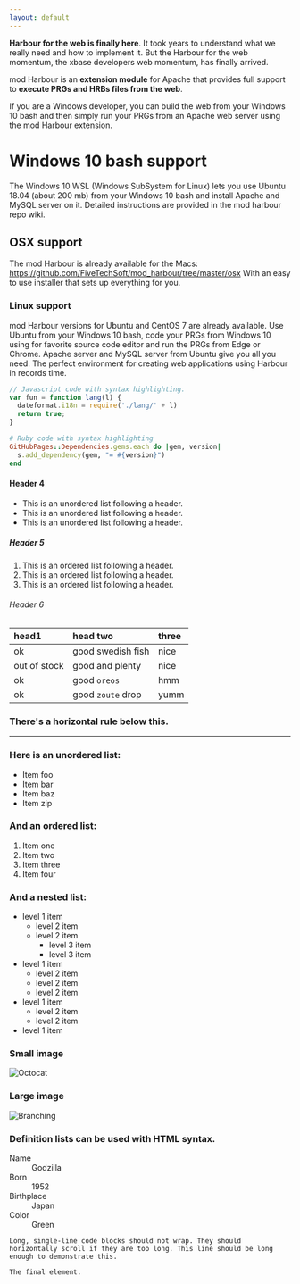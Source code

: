 ```yaml
---
layout: default
---
```


**Harbour for the web is finally here**. It took years to understand what we really need and how to implement it. But the Harbour for the web momentum, the xbase developers web momentum, has finally arrived.

mod Harbour is an **extension module** for Apache that provides full support to **execute PRGs and HRBs files from the web**.

If you are a Windows developer, you can build the web from your Windows 10 bash and then simply run your PRGs from an Apache web server using the mod Harbour extension.

# Windows 10 bash support

The Windows 10 WSL (Windows SubSystem for Linux) lets you use Ubuntu 18.04 (about 200 mb) from your Windows 10 bash and install Apache and MySQL server on it. Detailed instructions are provided in the mod harbour repo wiki.

## OSX support

The mod Harbour is already available for the Macs: https://github.com/FiveTechSoft/mod_harbour/tree/master/osx
With an easy to use installer that sets up everything for you.

### Linux support

mod Harbour versions for Ubuntu and CentOS 7 are already available. Use Ubuntu from your Windows 10 bash, code your PRGs from
Windows 10 using for favorite source code editor and run the PRGs from Edge or Chrome. Apache server and MySQL server from Ubuntu give you all you need. The perfect environment for creating web applications using Harbour in records time.

```js
// Javascript code with syntax highlighting.
var fun = function lang(l) {
  dateformat.i18n = require('./lang/' + l)
  return true;
}
```

```ruby
# Ruby code with syntax highlighting
GitHubPages::Dependencies.gems.each do |gem, version|
  s.add_dependency(gem, "= #{version}")
end
```

#### Header 4

*   This is an unordered list following a header.
*   This is an unordered list following a header.
*   This is an unordered list following a header.

##### Header 5

1.  This is an ordered list following a header.
2.  This is an ordered list following a header.
3.  This is an ordered list following a header.

###### Header 6

| head1        | head two          | three |
|:-------------|:------------------|:------|
| ok           | good swedish fish | nice  |
| out of stock | good and plenty   | nice  |
| ok           | good `oreos`      | hmm   |
| ok           | good `zoute` drop | yumm  |

### There's a horizontal rule below this.

* * *

### Here is an unordered list:

*   Item foo
*   Item bar
*   Item baz
*   Item zip

### And an ordered list:

1.  Item one
1.  Item two
1.  Item three
1.  Item four

### And a nested list:

- level 1 item
  - level 2 item
  - level 2 item
    - level 3 item
    - level 3 item
- level 1 item
  - level 2 item
  - level 2 item
  - level 2 item
- level 1 item
  - level 2 item
  - level 2 item
- level 1 item

### Small image

![Octocat](https://assets-cdn.github.com/images/icons/emoji/octocat.png)

### Large image

![Branching](https://guides.github.com/activities/hello-world/branching.png)


### Definition lists can be used with HTML syntax.

<dl>
<dt>Name</dt>
<dd>Godzilla</dd>
<dt>Born</dt>
<dd>1952</dd>
<dt>Birthplace</dt>
<dd>Japan</dd>
<dt>Color</dt>
<dd>Green</dd>
</dl>

```
Long, single-line code blocks should not wrap. They should horizontally scroll if they are too long. This line should be long enough to demonstrate this.
```

```
The final element.
```

